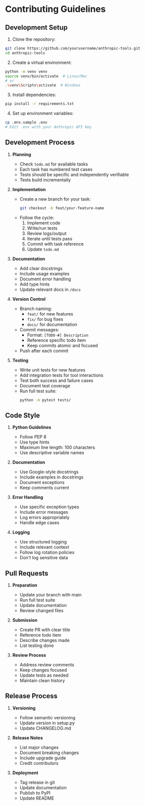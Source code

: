 # Contributing Guidelines

## Development Setup

1. Clone the repository:
```bash
git clone https://github.com/yourusername/anthropic-tools.git
cd anthropic-tools
```

2. Create a virtual environment:
```bash
python -m venv venv
source venv/bin/activate  # Linux/Mac
# or
.\venv\Scripts\activate  # Windows
```

3. Install dependencies:
```bash
pip install -r requirements.txt
```

4. Set up environment variables:
```bash
cp .env.sample .env
# Edit .env with your Anthropic API key
```

## Development Process

1. **Planning**
   - Check `todo.md` for available tasks
   - Each task has numbered test cases
   - Tests should be specific and independently verifiable
   - Tests build incrementally

2. **Implementation**
   - Create a new branch for your task:
     ```bash
     git checkout -b feat/your-feature-name
     ```
   - Follow the cycle:
     1. Implement code
     2. Write/run tests
     3. Review logs/output
     4. Iterate until tests pass
     5. Commit with task reference
     6. Update `todo.md`

3. **Documentation**
   - Add clear docstrings
   - Include usage examples
   - Document error handling
   - Add type hints
   - Update relevant docs in `/docs`

4. **Version Control**
   - Branch naming:
     - `feat/` for new features
     - `fix/` for bug fixes
     - `docs/` for documentation
   - Commit messages:
     - Format: `[TODO-#] Description`
     - Reference specific todo item
     - Keep commits atomic and focused
   - Push after each commit

5. **Testing**
   - Write unit tests for new features
   - Add integration tests for tool interactions
   - Test both success and failure cases
   - Document test coverage
   - Run full test suite:
     ```bash
     python -m pytest tests/
     ```

## Code Style

1. **Python Guidelines**
   - Follow PEP 8
   - Use type hints
   - Maximum line length: 100 characters
   - Use descriptive variable names

2. **Documentation**
   - Use Google-style docstrings
   - Include examples in docstrings
   - Document exceptions
   - Keep comments current

3. **Error Handling**
   - Use specific exception types
   - Include error messages
   - Log errors appropriately
   - Handle edge cases

4. **Logging**
   - Use structured logging
   - Include relevant context
   - Follow log rotation policies
   - Don't log sensitive data

## Pull Requests

1. **Preparation**
   - Update your branch with main
   - Run full test suite
   - Update documentation
   - Review changed files

2. **Submission**
   - Create PR with clear title
   - Reference todo item
   - Describe changes made
   - List testing done

3. **Review Process**
   - Address review comments
   - Keep changes focused
   - Update tests as needed
   - Maintain clean history

## Release Process

1. **Versioning**
   - Follow semantic versioning
   - Update version in setup.py
   - Update CHANGELOG.md

2. **Release Notes**
   - List major changes
   - Document breaking changes
   - Include upgrade guide
   - Credit contributors

3. **Deployment**
   - Tag release in git
   - Update documentation
   - Publish to PyPI
   - Update README 